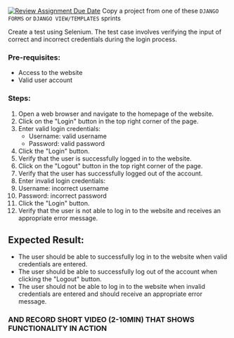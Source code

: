 [![Review Assignment Due Date](https://classroom.github.com/assets/deadline-readme-button-24ddc0f5d75046c5622901739e7c5dd533143b0c8e959d652212380cedb1ea36.svg)](https://classroom.github.com/a/77KB7HFj)
Copy a project from one of these `DJANGO FORMS` or `DJANGO VIEW/TEMPLATES` sprints

Create a test using Selenium.
The test case involves verifying the input of correct and incorrect credentials during the login process.

### Pre-requisites:

* Access to the website
* Valid user account
### Steps:

1. Open a web browser and navigate to the homepage of the website.
2. Click on the "Login" button in the top right corner of the page.
3. Enter valid login credentials:
   * Username: valid username
   * Password: valid password
4. Click the "Login" button.
5. Verify that the user is successfully logged in to the website.
6. Click on the "Logout" button in the top right corner of the page.
7. Verify that the user has successfully logged out of the account.
8. Enter invalid login credentials:
9. Username: incorrect username
10. Password: incorrect password
11. Click the "Login" button.
12. Verify that the user is not able to log in to the website and receives an appropriate error message.

## Expected Result:

* The user should be able to successfully log in to the website when valid credentials are entered.
* The user should be able to successfully log out of the account when clicking the "Logout" button.
* The user should not be able to log in to the website when invalid credentials are entered and should receive an appropriate error message.
### AND RECORD SHORT VIDEO (2-10MIN) THAT SHOWS FUNCTIONALITY IN ACTION

